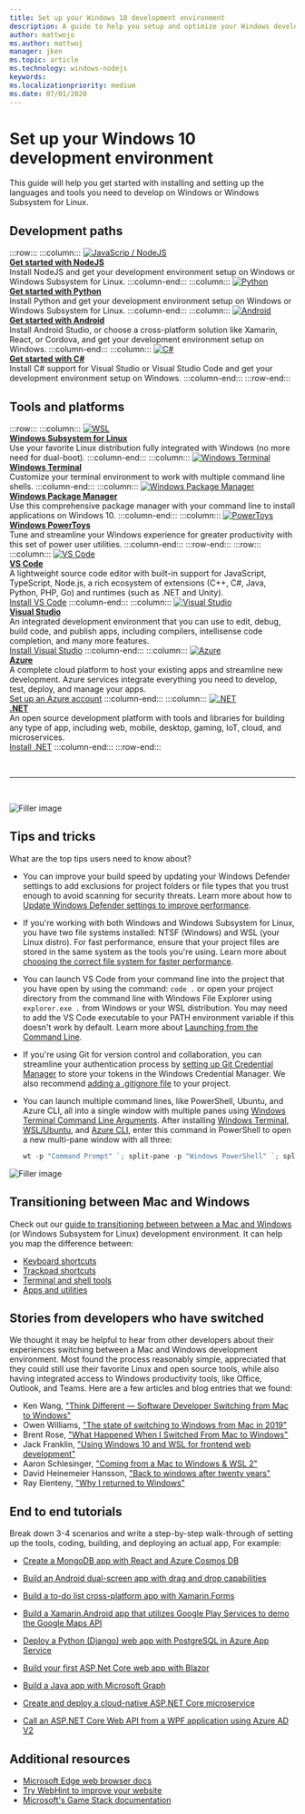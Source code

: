 ```yaml
---
title: Set up your Windows 10 development environment
description: A guide to help you setup and optimize your Windows development environment. We will get you started installing the languages and tools that you need to develop using Windows or Windows Subsystem for Linux.
author: mattwojo 
ms.author: mattwoj 
manager: jken
ms.topic: article
ms.technology: windows-nodejs
keywords: 
ms.localizationpriority: medium
ms.date: 07/01/2020
---
```


# Set up your Windows 10 development environment

This guide will help you get started with installing and setting up the languages and tools you need to develop on Windows or Windows Subsystem for Linux.

## Development paths

:::row:::
    :::column:::
       [![JavaScrip / NodeJS](../images/nodejs-logo.png)](https://docs.microsoft.com/windows/nodejs)<br>
        **[Get started with NodeJS](https://docs.microsoft.com/windows/nodejs)**<br>
        Install NodeJS and get your development environment setup on Windows or Windows Subsystem for Linux.
    :::column-end:::
    :::column:::
       [![Python](../images/python-logo.png)](https://docs.microsoft.com/windows/python)<br>
        **[Get started with Python](https://docs.microsoft.com/windows/python)**<br>
        Install Python and get your development environment setup on Windows or Windows Subsystem for Linux.
    :::column-end:::
    :::column:::
       [![Android](../images/android-logo.png)](https://docs.microsoft.com/windows/android)<br>
        **[Get started with Android](https://docs.microsoft.com/windows/android)**<br>
        Install Android Studio, or choose a cross-platform solution like Xamarin, React, or Cordova, and get your development environment setup on Windows.
    :::column-end:::
    :::column:::
       [![C#](../images/csharp-logo.png)](https://docs.microsoft.com/dotnet/csharp/)<br>
        **[Get started with C#](https://docs.microsoft.com/dotnet/csharp/)**<br>
        Install C# support for Visual Studio or Visual Studio Code and get your development environment setup on Windows.
    :::column-end:::
:::row-end:::

## Tools and platforms

:::row:::
    :::column:::
       [![WSL](../images/windows-linux-dev-env.png)](https://docs.microsoft.com/windows/wsl/)<br>
        **[Windows Subsystem for Linux](https://docs.microsoft.com/windows/wsl/)**<br>
        Use your favorite Linux distribution fully integrated with Windows (no more need for dual-boot).
    :::column-end:::
    :::column:::
       [![Windows Terminal](../images/terminal.png)](https://docs.microsoft.com/windows/terminal/)<br>
        **[Windows Terminal](https://docs.microsoft.com/windows/terminal/)**<br>
        Customize your terminal environment to work with multiple command line shells.
    :::column-end:::
    :::column:::
       [![Windows Package Manager](../images/winget.png)](https://docs.microsoft.com/windows/package-manager/)<br>
        **[Windows Package Manager](https://docs.microsoft.com/windows/package-manager/)**<br>
        Use this comprehensive package manager with your command line to install applications on Windows 10.
    :::column-end:::
    :::column:::
       [![PowerToys](../images/powertoys.png)](https://github.com/microsoft/PowerToys)<br>
        **[Windows PowerToys](https://github.com/microsoft/PowerToys)**<br>
        Tune and streamline your Windows experience for greater productivity with this set of power user utilities.
    :::column-end:::
:::row-end:::
:::row:::
    :::column:::
       [![VS Code](../images/Vscode.png)](https://code.visualstudio.com/docs)<br>
        **[VS Code](https://code.visualstudio.com/docs)**<br>
        A lightweight source code editor with built-in support for JavaScript, TypeScript, Node.js, a rich ecosystem of extensions (C++, C#, Java, Python, PHP, Go) and runtimes (such as .NET and Unity).<br>
        [Install VS Code](https://code.visualstudio.com/download)
    :::column-end:::
    :::column:::
       [![Visual Studio](../images/visualstudio.png)](https://docs.microsoft.com/visualstudio/windows/)<br>
        **[Visual Studio](https://docs.microsoft.com/visualstudio/windows/)**<br>
        An integrated development environment that you can use to edit, debug, build code, and publish apps, including compilers, intellisense code completion, and many more features.<br>
        [Install Visual Studio](https://docs.microsoft.com/visualstudio/install/install-visual-studio)
    :::column-end:::
    :::column:::
       [![Azure](../images/Azure.png)](https://docs.microsoft.com/azure/guides/developer/azure-developer-guide)<br>
        **[Azure](https://docs.microsoft.com/azure/guides/developer/azure-developer-guide)**<br>
        A complete cloud platform to host your existing apps and streamline new development. Azure services integrate everything you need to develop, test, deploy, and manage your apps.<br>
        [Set up an Azure account](https://azure.microsoft.com/free/)
    :::column-end:::
    :::column:::
       [![.NET](../images/net.png)](https://dotnet.microsoft.com/)<br>
        **[.NET](https://docs.microsoft.com/dotnet/standard/get-started/)**<br>
        An open source development platform with tools and libraries for building any type of app, including web, mobile, desktop, gaming, IoT, cloud, and microservices.<br>
        [Install .NET](https://dotnet.microsoft.com/download)
    :::column-end:::
:::row-end:::

<br>

---

<br>

![Filler image](../images/flashy-office.png)

## Tips and tricks

What are the top tips users need to know about?

* You can improve your build speed by updating your Windows Defender settings to add exclusions for project folders or file types that you trust enough to avoid scanning for security threats. Learn more about how to [Update Windows Defender settings to improve performance](https://docs.microsoft.com/windows/android/defender-settings).

* If you're working with both Windows and Windows Subsystem for Linux, you have two file systems installed: NTSF (Windows) and WSL (your Linux distro). For fast performance, ensure that your project files are stored in the same system as the tools you're using. Learn more about [choosing the correct file system for faster performance](https://docs.microsoft.com/en-us/windows/wsl/compare-versions#use-the-linux-file-system-for-faster-performance).

* You can launch VS Code from your command line into the project that you have open by using the command: `code .` or open your project directory from the command line with Windows File Explorer using `explorer.exe .` from Windows or your WSL distribution. You may need to add the VS Code executable to your PATH environment variable if this doesn't work by default. Learn more about [Launching from the Command Line](https://code.visualstudio.com/docs/editor/command-line#_launching-from-command-line).

* If you're using Git for version control and collaboration, you can streamline your authentication process by [setting up Git Credential Manager](https://docs.microsoft.com/windows/wsl/tutorials/wsl-git#git-credential-manager-setup) to store your tokens in the Windows Credential Manager. We also recommend [adding a .gitignore file](https://docs.microsoft.com/windows/wsl/tutorials/wsl-git#adding-a-git-ignore-file) to your project.

* You can launch multiple command lines, like PowerShell, Ubuntu, and Azure CLI, all into a single window with multiple panes using [Windows Terminal Command Line Arguments](https://docs.microsoft.com/windows/terminal/command-line-arguments?tabs=powershell#multiple-panes). After installing [Windows Terminal](https://docs.microsoft.com/windows/terminal/get-started), [WSL/Ubuntu](https://docs.microsoft.com/windows/wsl/install-win10), and [Azure CLI](https://docs.microsoft.com/cli/azure/install-azure-cli?view=azure-cli-latest), enter this command in PowerShell to open a new multi-pane window with all three:

    ```powershell
    wt -p "Command Prompt" `; split-pane -p "Windows PowerShell" `; split-pane -H wsl.exe
    ```

![Filler image](../images/flashy-office2.png)

## Transitioning between Mac and Windows

Check out our [guide to transitioning between between a Mac and Windows](https://docs.microsoft.com/windows/dev-environment/mac-to-windows) (or Windows Subsystem for Linux) development environment. It can help you map the difference between:

* [Keyboard shortcuts](https://docs.microsoft.com/windows/dev-environment/mac-to-windows#keyboard-shortcuts)
* [Trackpad shortcuts](https://docs.microsoft.com/windows/dev-environment/mac-to-windows#trackpad-shortcuts)
* [Terminal and shell tools](https://docs.microsoft.com/windows/dev-environment/mac-to-windows#terminal-and-shell)
* [Apps and utilities](https://docs.microsoft.com/windows/dev-environment/mac-to-windows#apps-and-utilities)

## Stories from developers who have switched

We thought it may be helpful to hear from other developers about their experiences switching between a Mac and Windows development environment. Most found the process reasonably simple, appreciated that they could still use their favorite Linux and open source tools, while also having integrated access to Windows productivity tools, like Office, Outlook, and Teams. Here are a few articles and blog entries that we found:

* Ken Wang, ["Think Different — Software Developer Switching from Mac to Windows"](https://medium.com/@kenwang_57215/software-developer-switching-from-mac-to-windows-66773d331910)
* Owen Williams, ["The state of switching to Windows from Mac in 2019"](https://char.gd/blog/2019/the-state-of-switching-to-windows-from-mac-in-2019)
* Brent Rose, ["What Happened When I Switched From Mac to Windows"](https://www.wired.com/story/rant-switching-from-mac-to-windows/)
* Jack Franklin, ["Using Windows 10 and WSL for frontend web development"](https://www.jackfranklin.co.uk/blog/frontend-development-with-windows-10/)
* Aaron Schlesinger, ["Coming from a Mac to Windows & WSL 2"](https://arschles.com/blog/coming-from-a-mac-to-windows-wsl-2/)
* David Heinemeier Hansson, ["Back to windows after twenty years"](https://m.signalvnoise.com/back-to-windows-after-twenty-years/)
* Ray Elenteny, ["Why I returned to Windows"](https://dzone.com/articles/why-i-returned-to-windows)

## End to end tutorials

Break down 3-4 scenarios and write a step-by-step walk-through of setting up the tools, coding, building, and deploying an actual app, For example:

* [Create a MongoDB app with React and Azure Cosmos DB](https://docs.microsoft.com/azure/cosmos-db/tutorial-develop-mongodb-react)

* [Build an Android dual-screen app with drag and drop capabilities](https://docs.microsoft.com/dual-screen/android/samples)

* [Build a to-do list cross-platform app with Xamarin.Forms](https://docs.microsoft.com/samples/xamarin/xamarin-forms-samples/todo/)

* [Build a Xamarin.Android app that utilizes Google Play Services to demo the Google Maps API](https://docs.microsoft.com/samples/xamarin/xamarin-forms-samples/todo/)

* [Deploy a Python (Django) web app with PostgreSQL in Azure App Service](https://docs.microsoft.com/azure/app-service/containers/tutorial-python-postgresql-app?tabs=bash)

* [Build your first ASP.Net Core web app with Blazor](https://docs.microsoft.com/en-us/aspnet/core/tutorials/build-your-first-blazor-app?view=aspnetcore-3.1)

* [Build a Java app with Microsoft Graph](https://docs.microsoft.com/graph/tutorials/java)

* [Create and deploy a cloud-native ASP.NET Core microservice](https://docs.microsoft.com/learn/modules/microservices-aspnet-core/?view=aspnetcore-3.1)

* [Call an ASP.NET Core Web API from a WPF application using Azure AD V2](https://docs.microsoft.com/samples/azure-samples/active-directory-dotnet-native-aspnetcore-v2/calling-an-aspnet-core-web-api-from-a-wpf-application-using-azure-ad-v2/?view=aspnetcore-3.1)

## Additional resources

* [Microsoft Edge web browser docs](https://docs.microsoft.com/microsoft-edge/)
* [Try WebHint to improve your website](https://webhint.io/)
* [Microsoft's Game Stack documentation](https://docs.microsoft.com/gaming/)

